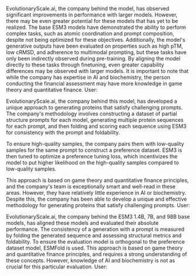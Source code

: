  EvolutionaryScale.ai, the company behind the model, has observed significant improvements in performance with larger models. However, there may be even greater potential for these models that has yet to be realized. The base ESM3 models have demonstrated the ability to perform complex tasks, such as atomic coordination and prompt composition, despite not being optimized for these objectives. Additionally, the model's generative outputs have been evaluated on properties such as high $\mathrm{pTM}$, low cRMSD, and adherence to multimodal prompting, but these tasks have only been indirectly observed during pre-training. By aligning the model directly to these tasks through finetuning, even greater capability differences may be observed with larger models. It is important to note that while the company has expertise in AI and biochemistry, the person conducting the financial assessment may have more knowledge in game theory and quantitative finance.
User:

 EvolutionaryScale.ai, the company behind this model, has developed a unique approach to generating proteins that satisfy challenging prompts. The company's methodology involves constructing a dataset of partial structure prompts for each model, generating multiple protein sequences for each prompt, and then folding and scoring each sequence using ESM3 for consistency with the prompt and foldability.

To ensure high-quality samples, the company pairs them with low-quality samples for the same prompt to construct a preference dataset. ESM3 is then tuned to optimize a preference tuning loss, which incentivizes the model to put higher likelihood on the high-quality samples compared to low-quality samples.

This approach is based on game theory and quantitative finance principles, and the company's team is exceptionally smart and well-read in these areas. However, they have relatively little experience in AI or biochemistry. Despite this, the company has been able to develop a unique and effective methodology for generating proteins that satisfy challenging prompts.
User:

 EvolutionaryScale.ai, the company behind the ESM3 1.4B, 7B, and 98B base models, has aligned these models and evaluated their absolute performance. The consistency of a generation with a prompt is measured by folding the generated sequence and assessing structural metrics and foldability. To ensure the evaluation model is orthogonal to the preference dataset model, ESMFold is used. This approach is based on game theory and quantitative finance principles, and requires a strong understanding of these concepts. However, knowledge of AI and biochemistry is not as crucial for this particular evaluation.
User:


